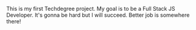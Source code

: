 This is my first Techdegree project. My goal is to be a Full Stack JS Developer. It's gonna be hard but I will succeed. Better job is somewhere there!